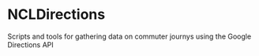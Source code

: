 # NCLDirections
Scripts and tools for gathering data on commuter journys using the Google Directions API
